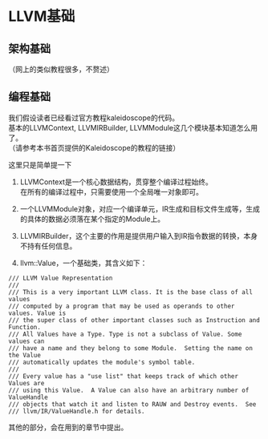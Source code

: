 # LLVM基础

## 架构基础

（网上的类似教程很多，不赘述）  


## 编程基础

我们假设读者已经看过官方教程kaleidoscope的代码。  
基本的LLVMContext, LLVMIRBuilder, LLVMModule这几个模块基本知道怎么用了。  
（请参考本书首页提供的Kaleidoscope的教程的链接）  

这里只是简单提一下

1. LLVMContext是一个核心数据结构，贯穿整个编译过程始终。  
   在所有的编译过程中，只需要使用一个全局唯一对象即可。  

2. 一个LLVMModule对象，对应一个编译单元，IR生成和目标文件生成等，生成的具体的数据必须落在某个指定的Module上。  


3. LLVMIRBuilder，这个主要的作用是提供用户输入到IR指令数据的转换，本身不持有任何信息。  

4. llvm::Value，一个基础类，其含义如下：  

```
/// LLVM Value Representation
///
/// This is a very important LLVM class. It is the base class of all values
/// computed by a program that may be used as operands to other values. Value is
/// the super class of other important classes such as Instruction and Function.
/// All Values have a Type. Type is not a subclass of Value. Some values can
/// have a name and they belong to some Module.  Setting the name on the Value
/// automatically updates the module's symbol table.
///
/// Every value has a "use list" that keeps track of which other Values are
/// using this Value.  A Value can also have an arbitrary number of ValueHandle
/// objects that watch it and listen to RAUW and Destroy events.  See
/// llvm/IR/ValueHandle.h for details.
```

其他的部分，会在用到的章节中提出。  

